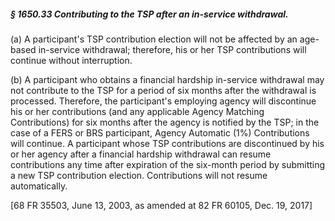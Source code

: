 ##### § 1650.33 Contributing to the TSP after an in-service withdrawal. #####

(a) A participant's TSP contribution election will not be affected by an age-based in-service withdrawal; therefore, his or her TSP contributions will continue without interruption.

(b) A participant who obtains a financial hardship in-service withdrawal may not contribute to the TSP for a period of six months after the withdrawal is processed. Therefore, the participant's employing agency will discontinue his or her contributions (and any applicable Agency Matching Contributions) for six months after the agency is notified by the TSP; in the case of a FERS or BRS participant, Agency Automatic (1%) Contributions will continue. A participant whose TSP contributions are discontinued by his or her agency after a financial hardship withdrawal can resume contributions any time after expiration of the six-month period by submitting a new TSP contribution election. Contributions will not resume automatically.

[68 FR 35503, June 13, 2003, as amended at 82 FR 60105, Dec. 19, 2017]
